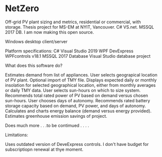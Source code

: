 # NetZero
Off-grid PV plant sizing and metrics, residential or commercial, with storage.  Thesis project for MS-EM at NYIT, Vancouver. C# VS.net. MSSQL 2017 DB.  I am now making this open source.

Windows desktop client/server

Platform specifications:
C# 
Visual Studio 2019
WPF
DevExpress WPFcontrols v18.1
MSSQL 2017 Database
Visual Studio database project

What does this software do?

Estimates demand from list of appliances.
User selects geograpical location of PV plant.
Optional import of TMY file.
Displays expected daily or monthly insolation for selected geographical location, either from monthly averages or daily TMY data.
User selects sun-hours on which to size system.
Recommends total rated power of PV based on demand versus chosen sun-hours.
User chooses days of autonomy.
Recommends rated battery storage capacity based on demand, PV power, and days of autonomy.
Calculates and charts energy balance (demand versus energy provided).
Estimates greenhouse emission savings of project.

Does much more . . .to be contimued . . . .

Limitations:

Uses outdated version of DeveExpress controls. I don't have budget for subscriptiopn renewal at thye moment.


